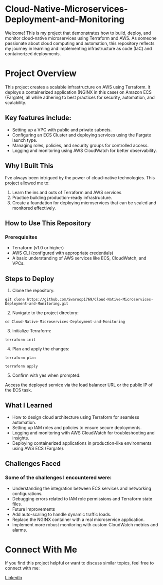 # Cloud-Native-Microservices-Deployment-and-Monitoring

Welcome! This is my project that demonstrates how to build, deploy, and monitor cloud-native microservices using Terraform and AWS. As someone passionate about cloud computing and automation, this repository reflects my journey in learning and implementing infrastructure as code (IaC) and containerized deployments.

# Project Overview
This project creates a scalable infrastructure on AWS using Terraform. It deploys a containerized application (NGINX in this case) on Amazon ECS (Fargate), all while adhering to best practices for security, automation, and scalability.

## Key features include:

- Setting up a VPC with public and private subnets.
- Configuring an ECS Cluster and deploying services using the Fargate launch type.
- Managing roles, policies, and security groups for controlled access.
- Logging and monitoring using AWS CloudWatch for better observability.
## Why I Built This
I’ve always been intrigued by the power of cloud-native technologies. This project allowed me to:

1. Learn the ins and outs of Terraform and AWS services.
2. Practice building production-ready infrastructure.
3. Create a foundation for deploying microservices that can be scaled and monitored effectively.

## How to Use This Repository
### Prerequisites
- Terraform (v1.0 or higher)
- AWS CLI (configured with appropriate credentials)
- A basic understanding of AWS services like ECS, CloudWatch, and VPCs.
## Steps to Deploy
1. Clone the repository:

`git clone https://github.com/Swaroop1769/Cloud-Native-Microservices-Deployment-and-Monitoring.git`

2. Navigate to the project directory:


`cd Cloud-Native-Microservices-Deployment-and-Monitoring`

3. Initialize Terraform:


`terraform init`

4. Plan and apply the changes:


`terraform plan`

`terraform apply`

5. Confirm with yes when prompted.

Access the deployed service via the load balancer URL or the public IP of the ECS task.

## What I Learned
- How to design cloud architecture using Terraform for seamless automation.
- Setting up IAM roles and policies to ensure secure deployments.
- Logging and monitoring with AWS CloudWatch for troubleshooting and insights.
- Deploying containerized applications in production-like environments using AWS ECS (Fargate).
## Challenges Faced
### Some of the challenges I encountered were:

- Understanding the integration between ECS services and networking configurations.
- Debugging errors related to IAM role permissions and Terraform state files.
- Future Improvements
- Add auto-scaling to handle dynamic traffic loads.
- Replace the NGINX container with a real microservice application.
- Implement more robust monitoring with custom CloudWatch metrics and alarms.
# Connect With Me
If you find this project helpful or want to discuss similar topics, feel free to connect with me:

[LinkedIn](linkedin.com/in/sai-swaroop-rayaprolu-b275501a7)
